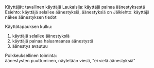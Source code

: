 Käyttäjät: tavallinen käyttäjä
Laukaisija: käyttäjä painaa äänestyksestä
Esiehto: käyttäjä selailee äänestyksiä, äänestyksiä on
Jälkiehto: käyttäjä näkee äänestyksen tiedot

Käyttötapauksen kulku:  
1. käyttäjä selailee äänestyksiä
2. käyttäjä painaa haluamaansa äänestystä
3. äänestys avautuu

Poikkeuksellinen toiminta:  
äänestysten puuttuminen, näytetään viesti, "ei vielä äänestyksiä"